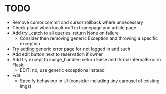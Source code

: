 # TODO
- Remove cursor.commit and cursor.rollback where unnecessary
- Check plural when locali == 1 in homepage and article page
- Add try...catch to all queries, return None on failure
  - Consider then removing generic Exception and throwing a specific exception
- Try adding generic error page for not logged in and such
- Add edit button next to reservation if owner
- Add try except to image_handler; return False and throw InternalError in Flask;
  - EDIT: no, use generic exceptions instead
- Edit:
  - Specify behaviour in UI (consider including tiny carousel of existing imgs)